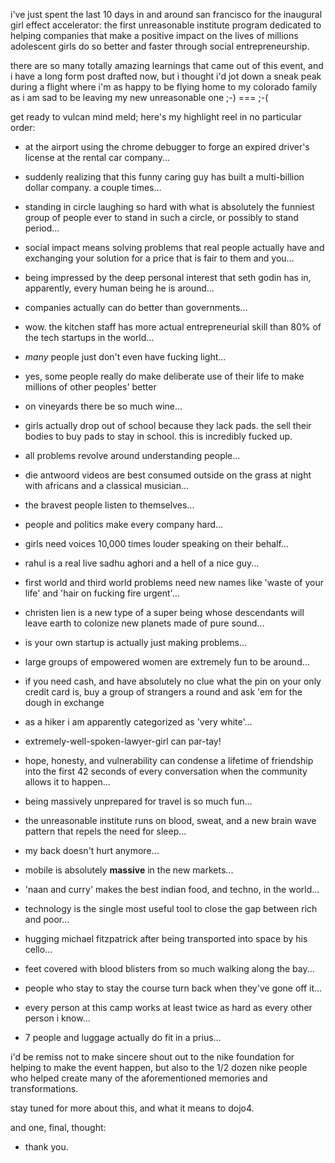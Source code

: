 i've just spent the last 10 days in and around san francisco for the inaugural girl effect accelerator: the first unreasonable institute program dedicated to helping companies that make a positive impact on the lives of millions adolescent girls do so better and faster through social entrepreneurship.

there are so many totally amazing learnings that came out of this event, and i have a long form post drafted now, but i thought i'd jot down a sneak peak during a flight where i'm as happy to be flying home to my colorado family as i am sad to be leaving my new unreasonable one ;-) === ;-(

get ready to vulcan mind meld; here's my highlight reel in no particular order:

- at the airport using the chrome debugger to forge an expired driver's license at the rental car company...

- suddenly realizing that this funny caring guy has built a multi-billion dollar company.  a couple times...

- standing in circle laughing so hard with what is absolutely the funniest group of people ever to stand in such a circle, or possibly to stand period...

- social impact means solving problems that real people actually have and exchanging your solution for a price that is fair to them and you...

- being impressed by the deep personal interest that seth godin has in, apparently, every human being he is around...

- companies actually can do better than governments...

- wow.  the kitchen staff has more actual entrepreneurial skill than 80% of the tech startups in the world...

- *many* people just don't even have fucking light...

- yes, some people really do make deliberate use of their life to make millions of other peoples' better

- on vineyards there be so much wine...

- girls actually drop out of school because they lack pads.  the sell their bodies to buy pads to stay in school.  this is incredibly fucked up.

- all problems revolve around understanding people...

- die antwoord videos are best consumed outside on the grass at night with africans and a classical musician...

- the bravest people listen to themselves...

- people and politics make every company hard...

- girls need voices 10,000 times louder speaking on their behalf...

- rahul is a real live sadhu aghori and a hell of a nice guy...

- first world and third world problems need new names like 'waste of your life' and 'hair on fucking fire urgent'...

- christen lien is a new type of a super being whose descendants will leave earth to colonize new planets made of pure sound...

- is your own startup is actually just making problems...

- large groups of empowered women are extremely fun to be around...

- if you need cash, and have absolutely no clue what the pin on your only credit card is, buy a group of strangers a round and ask 'em for the dough in exchange

- as a hiker i am apparently categorized as 'very white'...

- extremely-well-spoken-lawyer-girl can par-tay!

- hope, honesty, and vulnerability can condense a lifetime of friendship into the first 42 seconds of every conversation when the community allows it to happen...

- being massively unprepared for travel is so much fun...

- the unreasonable institute runs on blood, sweat, and a new brain wave pattern that repels the need for sleep...

- my back doesn't hurt anymore...

- mobile is absolutely __massive__ in the new markets...

- 'naan and curry' makes the best indian food, and techno, in the world...

- technology is the single most useful tool to close the gap between rich and poor...

- hugging michael fitzpatrick after being transported into space by his cello...

- feet covered with blood blisters from so much walking along the bay...

- people who stay to stay the course turn back when they've gone off it...

- every person at this camp works at least twice as hard as every other person i know...

- 7 people and luggage actually do fit in a prius...

i'd be remiss not to make sincere shout out to the nike foundation for helping to make the event happen, but also to the 1/2 dozen nike people who helped create many of the aforementioned memories and transformations.

stay tuned for more about this, and what it means to dojo4.

and one, final, thought:

- thank you.





